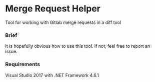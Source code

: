 # Merge Request Helper
Tool for working with Gitlab merge requests in a diff tool

### Brief
It is hopefully obvious how to use this tool. If not, feel free to report an issue.

### Requirements
Visual Studio 2017 with .NET Framework 4.6.1
